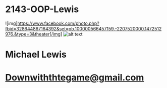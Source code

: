 # 2143-OOP-Lewis
![img]https://www.facebook.com/photo.php?fbid=328644867164392&set=pb.100000566457159.-2207520000.1472512976.&type=3&theater[/img]
![alt text](http://imgur.com/OcAU6mz)
# Michael Lewis
# Downwiththtegame@gmail.com
